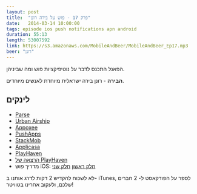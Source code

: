 ```yaml
---
layout: post
title:  "פרק 17 - פוש על בירה רונן"
date:   2014-03-14 10:00:00
tags: episode ios push notifications apn android
duration: 55:13
length: 53007592
link: https://s3.amazonaws.com/MobileAndBeer/MobileAndBeer_Ep17.mp3
beer: "רונן"
---
```


הפאנל התכנס לדבר על נוטיפיקציות פוש ומה שביניהן.

  **הבירה** - רונן
בירה ישראלית מיוחדת לאנשים מיוחדים.

## לינקים

* [Parse](https://parse.com)
* [Urban Airship](http://urbanairship.com)
* [Appoxee](http://www.appoxee.com)
* [PushApps](http://www.pushapps.mobi)
* [StackMob](https://www.stackmob.com)
* [Applicasa](http://www.applicasa.com)
* [PlayHaven](http://www.playhaven.com)
* [הרצאה של PlayHaven](http://www.google.com/url?q=http%3A%2F%2Fwww.slideshare.net%2FIsraelMobileSummit%2Fnot-all-players-are-created-equal-ville-heijari-playhaven&sa=D&sntz=1&usg=AFQjCNH1lcXmbvQffqt3NnNFnXe6lVPJ6g)
* מדריך פוש iOS: [חלק ראשון](http://www.google.com/url?q=http%3A%2F%2Fwww.raywenderlich.com%2F32960%2Fapple-push-notification-services-in-ios-6-tutorial-part-1&sa=D&sntz=1&usg=AFQjCNGgF77uPrRCbEtHTv6of639_gjrlg) [חלק שני](http://www.google.com/url?q=http%3A%2F%2Fwww.raywenderlich.com%2F32963%2Fapple-push-notification-services-in-ios-6-tutorial-part-2&sa=D&sntz=1&usg=AFQjCNF1CRK3XQ9l2eWwl_qdAQ3mhvE0lQ)

לא לשכוח להקדיש 2 דקות לדרג אותנו ב- iTunes, לספר על הפודקאסט ל- 2 חברים שלכם, ולעקוב אחרינו בטוויטר!
